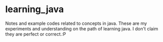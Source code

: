 # learning_java
Notes and example codes related to concepts in java.
These are my experiments and understanding on the path of learning java.
I don't claim they are perfect or correct.:P
